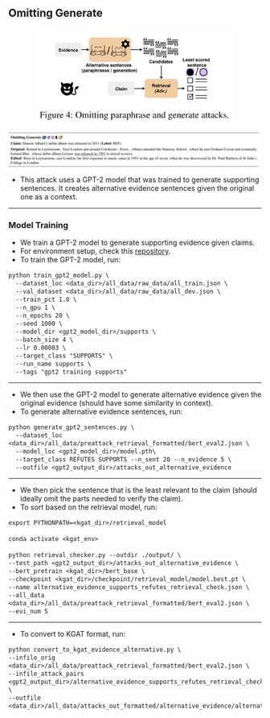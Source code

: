 ## Omitting Generate 

<p align="center">
<img src="https://github.com/S-Abdelnabi/Fact-Saboteurs/blob/main/attacks/omitting_paraphrase/omitting.PNG" width="400">
</p>

<p align="center">
<img src="https://github.com/S-Abdelnabi/Fact-Saboteurs/blob/main/attacks/omitting_generate/omitting_generate_examples.PNG" width="950">
</p>

- This attack uses a GPT-2 model that was trained to generate supporting sentences. It creates alternative evidence sentences given the original one as a context. 

-  -  - 
### Model Training 
- We train a GPT-2 model to generate supporting evidence given claims. 
- For environment setup, check this [repository](https://github.com/copenlu/fever-adversarial-attacks/). 
- To train the GPT-2 model, run:

```
python train_gpt2_model.py \
  --dataset_loc <data_dir>/all_data/raw_data/all_train.json \
  --val_dataset <data_dir>/all_data/raw_data/all_dev.json \
  --train_pct 1.0 \
  --n_gpu 1 \
  --n_epochs 20 \
  --seed 1000 \
  --model_dir <gpt2_model_dir>/supports \
  --batch_size 4 \
  --lr 0.00003 \
  --target_class "SUPPORTS" \
  --run_name supports \
  --tags "gpt2 training supports"
  ```

-  -  -  
- We then use the GPT-2 model to generate alternative evidence given the original evidence (should have some similarity in context).
- To generate alternative evidence sentences, run:

```
python generate_gpt2_sentences.py \
  --dataset_loc <data_dir>/all_data/preattack_retrieval_formatted/bert_eval2.json \
  --model_loc <gpt2_model_dir>/model.pth\
  --target_class REFUTES SUPPORTS --n_sent 20 --n_evidence 5 \
  --outfile <gpt2_output_dir>/attacks_out_alternative_evidence 
 ```
-  -  - 
- We then pick the sentence that is the least relevant to the claim (should ideally omit the parts needed to verify the claim).
- To sort based on the retrieval model, run:
```
export PYTHONPATH=<kgat_dir>/retrieval_model

conda activate <kgat_env> 

python retrieval_checker.py --outdir ./output/ \
--test_path <gpt2_output_dir>/attacks_out_alternative_evidence \
--bert_pretrain <kgat_dir>/bert_base \
--checkpoint <kgat_dir>/checkpoint/retrieval_model/model.best.pt \
--name alternative_evidence_supports_refutes_retrieval_check.json \
--all_data <data_dir>/all_data/preattack_retrieval_formatted/bert_eval2.json \
--evi_num 5
```

-  -  -  
 - To convert to KGAT format, run:
```
python convert_to_kgat_evidence_alternative.py \
--infile_orig <data_dir>/all_data/preattack_retrieval_formatted/bert_eval2.json \
--infile_attack_pairs <gpt2_output_dir>/alternative_evidence_supports_refutes_retrieval_check.json \
--outfile <data_dir>/all_data/attacks_out_formatted/alternative_evidence/alternative_evidence_wb_retrieval_check_kgat.json
```
